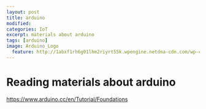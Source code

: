 ```yaml
---
layout: post
title: arduino
modified: 
categories: IoT
excerpt: materials about arduino
tags: [arduino]
image: Arduino_Logo
  feature: http://1abxf1rh6g01lhm2riyrt55k.wpengine.netdna-cdn.com/wp-content/uploads/2015/03/Arduino_Logo.svg_.png
---
```

# Reading materials about arduino

<https://www.arduino.cc/en/Tutorial/Foundations>